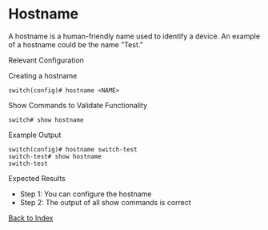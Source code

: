 # Hostname

A hostname is a human-friendly name used to identify a device. An example of a hostname could be the name "Test." 

Relevant Configuration 

Creating a hostname 

```
switch(config)# hostname <NAME>
```

Show Commands to Validate Functionality 

```
switch# show hostname
```

Example Output 

```
switch(config)# hostname switch-test
switch-test# show hostname
switch-test
```

Expected Results 

* Step 1: You can configure the hostname
* Step 2: The output of all show commands is correct  

[Back to Index](../index.md)


